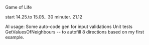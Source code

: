 Game of Life

start 14.25.to 15.05.. 30 minuter.
21.12


AI usage:
Some auto-code gen for input validations
Unit tests
GetValuesOfNeighbours -- to autofill 8 directions based on my first example.